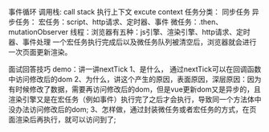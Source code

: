 事件循环
  调用栈: call stack
  执行上下文 excute context
  任务分类：
    同步任务
    异步任务：
      宏任务：script、http请求、定时器、事件
      微任务：.then、mutationObserver
  线程：浏览器有五种：js引擎、渲染引擎、http请求、定时器、事件处理
  一个宏任务执行完成后以及微任务队列被清空后，浏览器就会进行一次页面更新渲染。

面试回答技巧
demo：讲一讲nextTick
  1、是什么， 通过nextTick可以在回调函数中访问修改后的dom
  2、为什么，讲这个产生的原因，表面原因，深层原因：因为有时候修改了数据，需要再访问修改后的dom，但是vue更新dom又是异步的，且渲染引擎又是在宏任务（例如事件）执行完了之后才会执行，导致同一个方法体中没办法访问修改后的dom;
  3、怎样做，通过封装微任务或者宏任务的方式，在页面渲染后再执行，就可以访问到了;